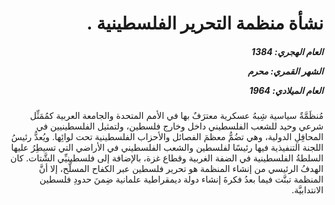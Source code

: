 <h1 dir="rtl">نشأة منظمة التحرير الفلسطينية  .</h1>

<h5 dir="rtl">العام الهجري:  1384

الشهر القمري: محرم

العام الميلادي: 1964</h5>

<p dir="rtl">مُنظَمَّةٌ سياسية شِبهُ عسكرية معترَفٌ بها في الأمم المتحدة والجامعة العربية كمُمَثِّل شرعي وحيد للشعب الفلسطيني داخل وخارج فلسطين، ولتمثيل الفلسطينيين في المحافِلِ الدولية، وهي تضُمُّ معظمَ الفصائل والأحزاب الفلسطينية تحت لوائِها. ويُعدُّ رئيسُ اللجنة التنفيذية فيها رئيسًا لفلسطين والشعب الفلسطيني في الأراضي التي تسيطِرُ عليها السلطةُ الفلسطينية في الضفة الغربية وقطاع غزة، بالإضافة إلى فلسطينيِّي الشَّتات. كان الهدفُ الرئيسي من إنشاء المنظمة هو تحرير فلسطين عبر الكفاح المسلَّح، إلا أنَّ المنظمة تبنَّت فيما بعدُ فكرةَ إنشاء دولة ديمقراطية علمانية ضِمنَ حدودِ فلسطين الانتدابيَّة.</p></br>
